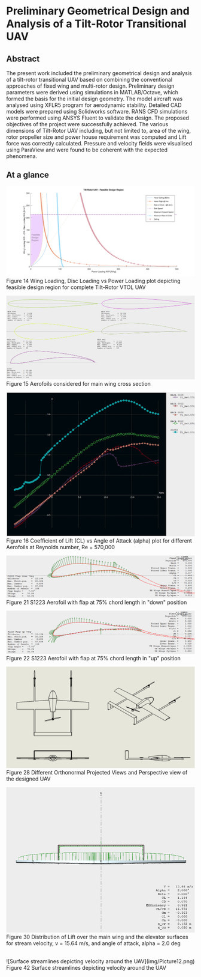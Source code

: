 # Preliminary Geometrical Design and Analysis of a Tilt-Rotor Transitional UAV

<h2>Abstract</h2>

The present work included the preliminary geometrical design and analysis of a tilt-rotor transitional UAV based on combining the conventional approaches of fixed wing and multi-rotor design. Preliminary design parameters were derived using simulations in MATLAB/Octave, which formed the basis for the initial design geometry. The model aircraft was analysed using XFLR5 program for aerodynamic stability. Detailed CAD models were prepared using Solidworks software. RANS CFD simulations were performed using ANSYS Fluent to validate the design.
The proposed objectives of the project were successfully achieved. The various dimensions of Tilt-Rotor UAV including, but not limited to, area of the wing, rotor propeller size and power house requirement was computed and Lift force was correctly calculated. Pressure and velocity fields were visualised using ParaView and were found to be coherent with the expected phenomena.

<h2>At a glance</h2>

![Feasible Design Region](img/untitled.svg)
Figure 14 Wing Loading, Disc Loading vs Power Loading plot depicting feasible design region for complete Tilt-Rotor VTOL UAV
<br>

![Airfoils considered for main wing cross-section](img/Picture6.png)
Figure 15 Aerofoils considered for main wing cross section
<br>

![Coefficient of Lift (CL) vs Angle of Attack (alpha) plot for different Aerofoils at Reynolds number, Re = 570,000](img/Picture7.png)
Figure 16 Coefficient of Lift (CL) vs Angle of Attack (alpha) plot for different Aerofoils at Reynolds number, Re = 570,000
<br>

![S1223 Aerofoil with flap at 75% chord length in "down" position](img/Picture8.png)
Figure 21 S1223 Aerofoil with flap at 75% chord length in "down" position
<br>

![S1223 Aerofoil with flap at 75% chord length in "up" position](img/Picture9.png)
Figure 22  S1223 Aerofoil with flap at 75% chord length in "up" position
<br>

![Different Orthonormal Projected Views and Perspective view of the designed UAV](img/Picture10.png)
Figure 28 Different Orthonormal Projected Views and Perspective view of the designed UAV

![Distribution of Lift over the main wing and the elevator surfaces for stream velocity, v = 15.64 m/s, and angle of attack, alpha = 2.0 deg](img/Picture11.png)
Figure 30 Distribution of Lift over the main wing and the elevator surfaces for stream velocity, v = 15.64 m/s, and angle of attack, alpha = 2.0 deg

<br>
![Surface streamlines depicting velocity around the UAV](img/Picture12.png)
Figure 42 Surface streamlines depicting velocity around the UAV